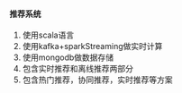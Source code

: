 #### 推荐系统
1. 使用scala语言
2. 使用kafka+sparkStreaming做实时计算
3. 使用mongodb做数据存储
4. 包含实时推荐和离线推荐两部分
5. 包含热门推荐，协同推荐，实时推荐等方案
